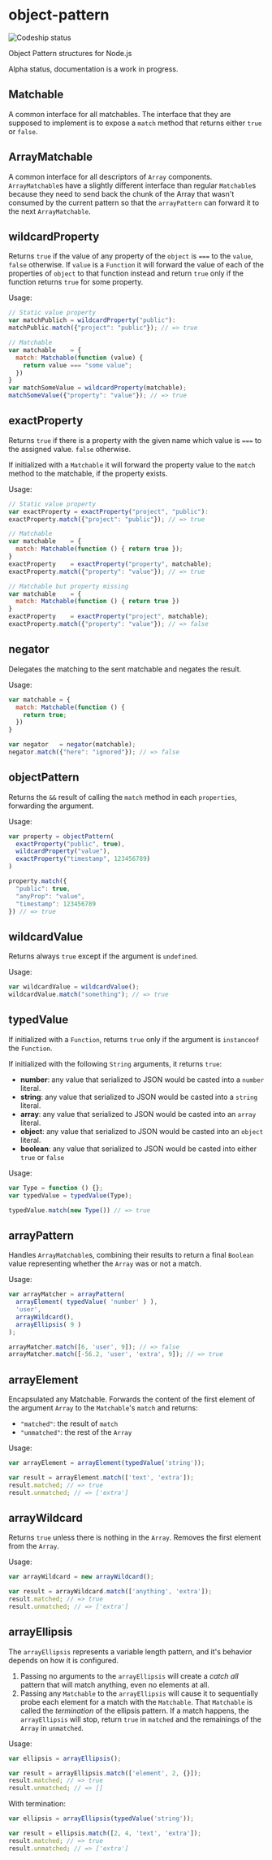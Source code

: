object-pattern
==============

![Codeship status](https://codeship.com/projects/168ec210-8ee6-0132-51af-0a0cf4fe8e66/status?branch=master)

Object Pattern structures for Node.js

Alpha status, documentation is a work in progress.

Matchable
---------

A common interface for all matchables. The interface that they are supposed to
implement is to expose a `match`
method that returns either `true` or `false`.

ArrayMatchable
--------------

A common interface for all descriptors of `Array` components. `ArrayMatchable`s
have a slightly different interface than regular `Matchable`s because they
need to send back the chunk of the Array that wasn't consumed by the current
pattern so that the `arrayPattern` can forward it to the next
`ArrayMatchable`.

wildcardProperty
----------------

Returns `true` if the value of any property of the `object` is `===` to the
`value`, `false` otherwise. If `value` is a `Function` it will
forward the value of each of the properties of `object` to that function
instead and return `true` only if the function returns `true` for some
property.

Usage:

```javascript
// Static value property
var matchPublich = wildcardProperty("public"):
matchPublic.match({"project": "public"}); // => true

// Matchable
var matchable    = {
  match: Matchable(function (value) {
    return value === "some value";
  })
}
var matchSomeValue = wildcardProperty(matchable);
matchSomeValue({"property": "value"}); // => true
```

exactProperty
-------------

Returns `true` if there is a property with the given name which value is
`===` to the assigned value. `false` otherwise.

If initialized with a `Matchable` it will forward the property value to the
`match` method to the matchable, if the property exists.

Usage:

```javascript
// Static value property
var exactProperty = exactProperty("project", "public"):
exactProperty.match({"project": "public"}); // => true

// Matchable
var matchable    = {
  match: Matchable(function () { return true });
}
exactProperty    = exactProperty("property", matchable);
exactProperty.match({"property": "value"}); // => true

// Matchable but property missing
var matchable    = {
  match: Matchable(function () { return true })
}
exactProperty    = exactProperty("project", matchable);
exactProperty.match({"property": "value"}); // => false
```

negator
-------

Delegates the matching to the sent matchable and negates the result.

Usage:
```javascript
var matchable = {
  match: Matchable(function () {
    return true;
  })
}

var negator   = negator(matchable);
negator.match({"here": "ignored"}); // => false
```

objectPattern
-------------

Returns the `&&` result of calling the `match` method in each `properties`,
forwarding the argument.

Usage:
```javascript
var property = objectPattern(
  exactProperty("public", true),
  wildcardProperty("value"),
  exactProperty("timestamp", 123456789)
)

property.match({
  "public": true,
  "anyProp": "value",
  "timestamp": 123456789
}) // => true
```

wildcardValue
-------------

Returns always `true` except if the argument is `undefined`.

Usage:
```javascript
var wildcardValue = wildcardValue();
wildcardValue.match("something"); // => true
```

typedValue
----------

If initialized with a `Function`, returns `true` only if the argument is
`instanceof` the `Function`.

If initialized with the following `String` arguments, it returns `true`:

- **number**: any value that serialized to JSON would be casted into a
  `number` literal.
- **string**: any value that serialized to JSON would be casted into a
  `string` literal.
- **array**: any value that serialized to JSON would be casted into an
  `array` literal.
- **object**: any value that serialized to JSON would be casted into an
  `object` literal.
- **boolean**: any value that serialized to JSON would be casted into
  either `true` or `false`

Usage:

```javascript
var Type = function () {};
var typedValue = typedValue(Type);

typedValue.match(new Type()) // => true
```

arrayPattern
------------

Handles `ArrayMatchable`s, combining their results to return a final
`Boolean` value representing whether the `Array` was or not a match.

Usage:

```javascript
var arrayMatcher = arrayPattern(
  arrayElement( typedValue( 'number' ) ),
  'user',
  arrayWildcard(),
  arrayEllipsis( 9 )
);

arrayMatcher.match([6, 'user', 9]); // => false
arrayMatcher.match([-56.2, 'user', 'extra', 9]); // => true
```

arrayElement
------------

Encapsulated any Matchable. Forwards the content of the first element
of the argument `Array` to the `Matchable`'s `match` and returns:

- `"matched"`: the result of `match`
- `"unmatched"`: the rest of the `Array`

Usage:

```javascript
var arrayElement = arrayElement(typedValue('string'));

var result = arrayElement.match(['text', 'extra']);
result.matched; // => true
result.unmatched; // => ['extra']
```

arrayWildcard
-------------

Returns `true` unless there is nothing in the `Array`. Removes the first
element from the `Array`.

Usage:

```javascript
var arrayWildcard = new arrayWildcard();

var result = arrayWildcard.match(['anything', 'extra']);
result.matched; // => true
result.unmatched; // => ['extra']
```

arrayEllipsis
-------------

The `arrayEllipsis` represents a variable length pattern, and it's behavior
depends on how it is configured.

1. Passing no arguments to the `arrayEllipsis` will create a _catch all_
   pattern that will match anything, even no elements at all.
2. Passing any `Matchable` to the `arrayEllipsis` will cause it to
   sequentially probe each element for a match with the `Matchable`. That
   `Matchable` is called the _termination_ of the ellipsis pattern. If a
   match happens, the `arrayEllipsis` will stop, return `true` in `matched`
   and the remainings of the `Array` in `unmatched`.

Usage:

```javascript
var ellipsis = arrayEllipsis();

var result = arrayEllipsis.match(['element', 2, {}]);
result.matched; // => true
result.unmatched; // => []
```

With termination:

```javascript
var ellipsis = arrayEllipsis(typedValue('string'));

var result = ellipsis.match([2, 4, 'text', 'extra']);
result.matched; // => true
result.unmatched; // => ['extra']
```


